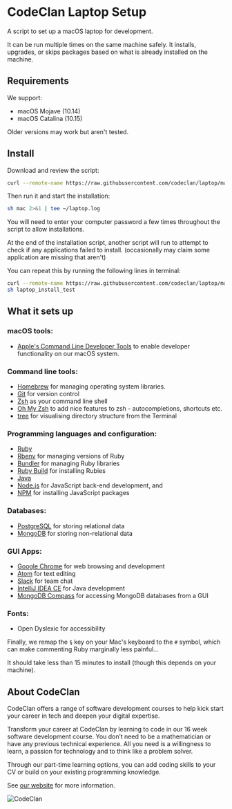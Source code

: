 # CodeClan Laptop Setup

A script to set up a macOS laptop for development.

It can be run multiple times on the same machine safely. It installs, upgrades, or skips packages based on what is already installed on the machine.

## Requirements

We support:

* macOS Mojave (10.14)
* macOS Catalina (10.15)

Older versions may work but aren't tested.

## Install

Download and review the script:

```sh
curl --remote-name https://raw.githubusercontent.com/codeclan/laptop/master/mac
```

Then run it and start the installation:

```sh
sh mac 2>&1 | tee ~/laptop.log
```

You will need to enter your computer password a few times throughout the script to allow installations.

At the end of the installation script, another script will run to attempt to check if any applications failed to install. (occasionally may claim some application are missing that aren't)

You can repeat this by running the following lines in terminal:

```sh
curl --remote-name https://raw.githubusercontent.com/codeclan/laptop/master/laptop_install_test
sh laptop_install_test
```

## What it sets up

### macOS tools:

* [Apple's Command Line Developer Tools](https://developer.apple.com/) to enable developer functionality on our macOS system.

### Command line tools:

* [Homebrew](http://brew.sh/) for managing operating system libraries.
* [Git](https://git-scm.com/) for version control
* [Zsh](http://www.zsh.org/) as your command line shell
* [Oh My Zsh](https://github.com/robbyrussell/oh-my-zsh) to add nice features to zsh - autocompletions, shortcuts etc.
* [tree](https://linux.die.net/man/1/tree) for visualising directory structure from the Terminal

### Programming languages and configuration:

* [Ruby](https://www.ruby-lang.org/en/)
* [Rbenv](https://github.com/sstephenson/rbenv) for managing versions of Ruby
* [Bundler](http://bundler.io/) for managing Ruby libraries
* [Ruby Build](https://github.com/sstephenson/rbenv) for installing Rubies
* [Java](https://java.com/en/)
* [Node.js](http://nodejs.org/) for JavaScript back-end development, and
* [NPM](https://www.npmjs.org/) for installing JavaScript packages

### Databases:

* [PostgreSQL](http://www.postgresql.org/) for storing relational data
* [MongoDB](https://www.mongodb.com/) for storing non-relational data

### GUI Apps:

* [Google Chrome](https://www.google.com/chrome/) for web browsing and development
* [Atom](https://atom.io/) for text editing
* [Slack](https://slack.com) for team chat
* [IntelliJ IDEA CE](https://www.jetbrains.com/idea/) for Java development
* [MongoDB Compass](https://www.mongodb.com/products/compass) for accessing MongoDB databases from a GUI

### Fonts:
* Open Dyslexic for accessibility

Finally, we remap the `§` key on your Mac's keyboard to the `#` symbol, which can make commenting Ruby marginally less painful...

It should take less than 15 minutes to install (though this depends on your machine).

## About CodeClan

CodeClan offers a range of software development courses to help kick start your career in tech and deepen your digital expertise.

Transform your career at CodeClan by learning to code in our 16 week software development course. You don’t need to be a mathematician or have any previous technical experience. All you need is a willingness to learn, a passion for technology and to think like a problem solver.

Through our part-time learning options, you can add coding skills to your CV or build on your existing programming knowledge.

See [our website](https://codeclan.com) for more information.

![CodeClan](https://codeclan.com/wp-content/uploads/2016/03/favicon.png)
